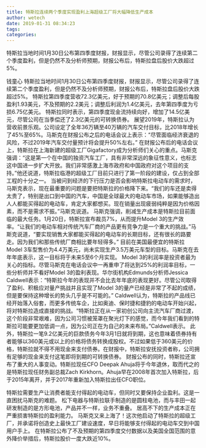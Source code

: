 ```yaml
---
title: 特斯拉连续两个季度实现盈利上海超级工厂将大幅降低生产成本
author: wetech
date: 2019-01-31 08:34:23
tags: 
categories: 
---
```

特斯拉当地时间1月30日公布第四季度财报，财报显示，尽管公司录得了连续第二个季度盈利，但是仍然不及分析师预期，财报公布后，特斯拉盘后股价大跌超过5%。
<!-- more -->
钱童心
特斯拉当地时间1月30日公布第四季度财报，财报显示，尽管公司录得了连续第二个季度盈利，但是仍然不及分析师预期，财报公布后，特斯拉盘后股价大跌超过5%。
特斯拉第四季度营收72.3亿美元，好于预期的70.8亿美元；调整后每股盈利1.93美元，不及预期的2.2美元；调整后利润为1.4亿美元，去年第四季度为亏损6.75亿美元。
特斯拉同时表示，第四季度现金流持续向好，增加了14.5亿美元，尽管公司在当季偿还了2.3亿美元的可转换债券。
展望2019年，特斯拉认为营收前景乐观。公司设定了全年36万辆至40万辆的汽车交付目标，比2018年增长了45%至65%。马斯克在财报公布之后的电话会议上表示：“尽管面临经济衰退的风险，不过2019年汽车交付量预计将会提升50%左右。”
在财报公布后的电话会议上，特斯拉在上海新建的超级工厂Gigafactory成为分析师们关心的重点。马斯克强调：“这是第一个在中国的独资汽车工厂，具有非常深远的象征性意义，也标志这中国进一步扩大开放。我们非常感激上海市政府和中国政府对这个项目的支持。”他还说道，特斯拉临港的超级工厂目前只进行了第一阶段的建设，仅占到全部工程的十分之一。
当被问到经济的下行压力是否会影响特斯拉电动车的需求时，马斯克表示，现在最重要的问题是要把特斯拉的价格降下来。“我们的车还是卖得太贵了，特别是出口到中国的汽车，中国是全球最大的电动车市场，如果能够造出人人都能买得起的电动车，肯定大家都想买。现在销量出现疲弱纯粹是因为价格因素，而不是需求不振。”马斯克说道。
马斯克强调，削减生产成本是特斯拉目前面临的最大任务。1月20日，特斯拉宣布裁员7%，从而提升Model 3的生产效率。“让我们的电动车相对传统汽车厂商的产品更有竞争力是一个重大的挑战。”马斯克说道，“要实现销售大家都能买得起的电动车的长期目标，还有很长的路要走。因为我们和那些传统厂商相比要年轻得多。”
目前在美国最便宜的特斯拉Model 3车型售价为4.4万美元，尚未实现生产3.5万美元车型的目标。马斯克在去年年底表示，这一目标将于未来5至6个月实现。
Model 3的利润率是投资者最为关心的指标。尽管马斯克在电话会议中一再重申了将达到25%的利润率目标，一些分析师并不看好Model 3的盈利表现。华尔街机构Edmunds分析师Jessica Caldwell表示：“特斯拉今年的表现并不会比去年年底的表现更好。尽管公司取得了盈利、积极应对量产挑战并且实现了Model 3的量产已经是非常了不起的成绩，但是要保持这种增长的势头几乎是不可能的。”
Caldwell认为，特斯拉的产品线已经开始落入俗套，而更多传统车企，比如奥迪、保时捷和捷豹的电动车开始兴起，将对特斯拉造成直接的挑战。“特斯拉正在从一家初创公司向主流汽车厂商过渡，这个阶段非常艰难，因为公司习惯被笼罩在聚光灯下的感觉，而今年我们看到的特斯拉可能要更加低调一点，因为公司正在为自己的未来布局。”Caldwell表示。
此外，特斯拉一笔9.2亿美元的巨款债务今年3月1日就将到期，这也意味着债券持有者能够以360美元或以上的价格将债务转换成股权。不过如果低于360美元的价格，特斯拉就不得不用现金来支付债券。在财报中，特斯拉安抚投资者称，公司拥有足够的现金来支付这笔即将到期的可转换债券。
财报公布的同时，特斯拉还宣布了重大的人事变动。特斯拉现任CFO Deepak Ahuja将于今年退休，取而代之的是特斯拉现任财务副总裁Zach Kirkhorn。Ahuja早在2008年首次加入特斯拉，后于2015年离开，并于2017年重新加入特斯拉出任CFO职位。
 
 
特斯拉需要生产让消费者能支付得起的电动车，但同时又要保持企业盈利。这是一直困扰马斯克的难题。
松下电器与特斯拉联手制造的是圆柱电池，而与丰田一起研发制造的是方形电池，产品并不一样，业务不重叠。
居高不下的生产成本正在严重损害特斯拉的盈利能力。
马斯克又来上海了！这次他启动了特斯拉的超级工厂，并承诺将创造史上最快工厂建设速度，早日将能够支付得起的电动车交到中国用户手上。
在特斯拉公布了不及预期的第四季度交付数据以及美国全国范围的意外降价举措后，特斯拉股价一度大跌近10%。
